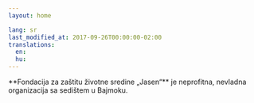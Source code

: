 ```yaml
---
layout: home

lang: sr
last_modified_at: 2017-09-26T00:00:00-02:00
translations:
  en:
  hu:
---
```


<div id="uvod" class="mdl-color--green-300 introduction" markdown="1">
**Fondacija za zaštitu životne sredine „Jasen“** je neprofitna, nevladna
organizacija sa sedištem u Bajmoku.
</div>

